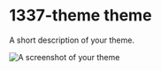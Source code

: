 # 1337-theme theme

A short description of your theme.

![A screenshot of your theme](https://cloud.githubusercontent.com/assets/109422/11411835/8887d8c0-93b3-11e5-825c-ad394d67b9cc.png)
